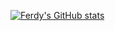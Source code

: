 [![Ferdy's GitHub stats](https://github-readme-stats.vercel.app/api?username=ferdyfebriyanto)](https://github.com/anuraghazra/github-readme-stats)
